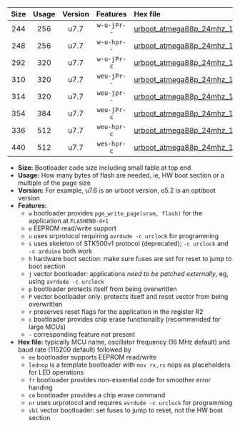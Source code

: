 |Size|Usage|Version|Features|Hex file|
|:-:|:-:|:-:|:-:|:--|
|244|256|u7.7|`w-u-jPr--`|[urboot_atmega88p_24mhz_1000000bps_lednop_ur_vbl.hex](https://raw.githubusercontent.com/stefanrueger/urboot.hex/main/mcus/atmega88p/fcpu_24mhz/1000000_bps/urboot_atmega88p_24mhz_1000000bps_lednop_ur_vbl.hex)|
|248|256|u7.7|`w-u-hpr--`|[urboot_atmega88p_24mhz_1000000bps_lednop_fr_ur.hex](https://raw.githubusercontent.com/stefanrueger/urboot.hex/main/mcus/atmega88p/fcpu_24mhz/1000000_bps/urboot_atmega88p_24mhz_1000000bps_lednop_fr_ur.hex)|
|292|320|u7.7|`w-u-jPr-c`|[urboot_atmega88p_24mhz_1000000bps_lednop_fr_ce_ur_vbl.hex](https://raw.githubusercontent.com/stefanrueger/urboot.hex/main/mcus/atmega88p/fcpu_24mhz/1000000_bps/urboot_atmega88p_24mhz_1000000bps_lednop_fr_ce_ur_vbl.hex)|
|310|320|u7.7|`weu-jPr--`|[urboot_atmega88p_24mhz_1000000bps_ee_lednop_ur_vbl.hex](https://raw.githubusercontent.com/stefanrueger/urboot.hex/main/mcus/atmega88p/fcpu_24mhz/1000000_bps/urboot_atmega88p_24mhz_1000000bps_ee_lednop_ur_vbl.hex)|
|314|320|u7.7|`weu-jpr--`|[urboot_atmega88p_24mhz_1000000bps_ee_lednop_fr_ur_vbl.hex](https://raw.githubusercontent.com/stefanrueger/urboot.hex/main/mcus/atmega88p/fcpu_24mhz/1000000_bps/urboot_atmega88p_24mhz_1000000bps_ee_lednop_fr_ur_vbl.hex)|
|354|384|u7.7|`weu-jPr-c`|[urboot_atmega88p_24mhz_1000000bps_ee_lednop_fr_ce_ur_vbl.hex](https://raw.githubusercontent.com/stefanrueger/urboot.hex/main/mcus/atmega88p/fcpu_24mhz/1000000_bps/urboot_atmega88p_24mhz_1000000bps_ee_lednop_fr_ce_ur_vbl.hex)|
|336|512|u7.7|`weu-hpr-c`|[urboot_atmega88p_24mhz_1000000bps_ee_lednop_fr_ce_ur.hex](https://raw.githubusercontent.com/stefanrueger/urboot.hex/main/mcus/atmega88p/fcpu_24mhz/1000000_bps/urboot_atmega88p_24mhz_1000000bps_ee_lednop_fr_ce_ur.hex)|
|440|512|u7.7|`wes-hpr-c`|[urboot_atmega88p_24mhz_1000000bps_ee_lednop_fr_ce.hex](https://raw.githubusercontent.com/stefanrueger/urboot.hex/main/mcus/atmega88p/fcpu_24mhz/1000000_bps/urboot_atmega88p_24mhz_1000000bps_ee_lednop_fr_ce.hex)|

- **Size:** Bootloader code size including small table at top end
- **Usage:** How many bytes of flash are needed, ie, HW boot section or a multiple of the page size
- **Version:** For example, u7.6 is an urboot version, o5.2 is an optiboot version
- **Features:**
  + `w` bootloader provides `pgm_write_page(sram, flash)` for the application at `FLASHEND-4+1`
  + `e` EEPROM read/write support
  + `u` uses urprotocol requiring `avrdude -c urclock` for programming
  + `s` uses skeleton of STK500v1 protocol (deprecated); `-c urclock` and `-c arduino` both work
  + `h` hardware boot section: make sure fuses are set for reset to jump to boot section
  + `j` vector bootloader: applications *need to be patched externally*, eg, using `avrdude -c urclock`
  + `p` bootloader protects itself from being overwritten
  + `P` vector bootloader only: protects itself and reset vector from being overwritten
  + `r` preserves reset flags for the application in the register R2
  + `c` bootloader provides chip erase functionality (recommended for large MCUs)
  + `-` corresponding feature not present
- **Hex file:** typically MCU name, oscillator frequency (16 MHz default) and baud rate (115200 default) followed by
  + `ee` bootloader supports EEPROM read/write
  + `lednop` is a template bootloader with `mov rx,rx` nops as placeholders for LED operations
  + `fr` bootloader provides non-essential code for smoother error handing
  + `ce` bootloader provides a chip erase command
  + `ur` uses urprotocol and requires `avrdude -c urclock` for programming
  + `vbl` vector bootloader: set fuses to jump to reset, not the HW boot section
